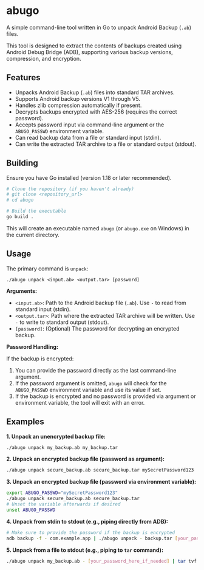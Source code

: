 # abugo

A simple command-line tool written in Go to unpack Android Backup (`.ab`) files.

This tool is designed to extract the contents of backups created using Android Debug Bridge (ADB), supporting various backup versions, compression, and encryption.

## Features

*   Unpacks Android Backup (`.ab`) files into standard TAR archives.
*   Supports Android backup versions V1 through V5.
*   Handles zlib compression automatically if present.
*   Decrypts backups encrypted with AES-256 (requires the correct password).
*   Accepts password input via command-line argument or the `ABUGO_PASSWD` environment variable.
*   Can read backup data from a file or standard input (stdin).
*   Can write the extracted TAR archive to a file or standard output (stdout).

## Building

Ensure you have Go installed (version 1.18 or later recommended).

```bash
# Clone the repository (if you haven't already)
# git clone <repository_url>
# cd abugo

# Build the executable
go build .
```

This will create an executable named `abugo` (or `abugo.exe` on Windows) in the current directory.

## Usage

The primary command is `unpack`:

```
./abugo unpack <input.ab> <output.tar> [password]
```

**Arguments:**

*   `<input.ab>`: Path to the Android backup file (`.ab`). Use `-` to read from standard input (stdin).
*   `<output.tar>`: Path where the extracted TAR archive will be written. Use `-` to write to standard output (stdout).
*   `[password]`: (Optional) The password for decrypting an encrypted backup.

**Password Handling:**

If the backup is encrypted:

1.  You can provide the password directly as the last command-line argument.
2.  If the password argument is omitted, `abugo` will check for the `ABUGO_PASSWD` environment variable and use its value if set.
3.  If the backup is encrypted and no password is provided via argument or environment variable, the tool will exit with an error.

## Examples

**1. Unpack an unencrypted backup file:**

```bash
./abugo unpack my_backup.ab my_backup.tar
```

**2. Unpack an encrypted backup file (password as argument):**

```bash
./abugo unpack secure_backup.ab secure_backup.tar mySecretPassword123
```

**3. Unpack an encrypted backup file (password via environment variable):**

```bash
export ABUGO_PASSWD="mySecretPassword123"
./abugo unpack secure_backup.ab secure_backup.tar
# Unset the variable afterwards if desired
unset ABUGO_PASSWD
```

**4. Unpack from stdin to stdout (e.g., piping directly from ADB):**

```bash
# Make sure to provide the password if the backup is encrypted
adb backup -f - com.example.app | ./abugo unpack - backup.tar [your_password_here_if_needed]
```

**5. Unpack from a file to stdout (e.g., piping to `tar` command):**

```bash
./abugo unpack my_backup.ab - [your_password_here_if_needed] | tar tvf -
```